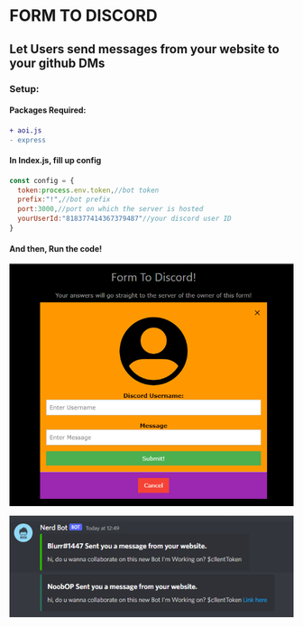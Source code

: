 # FORM TO DISCORD
## Let Users send messages from your website to your github DMs
### Setup:
#### Packages Required:
```diff
+ aoi.js
- express
```

#### In Index.js, fill up config
```js
const config = {
  token:process.env.token,//bot token
  prefix:"!",//bot prefix
  port:3000,//port on which the server is hosted
  yourUserId:"818377414367379487"//your discord user ID
}
```
#### And then, Run the code!

![image](/views/image.png)

![image](/views/image2.png)
